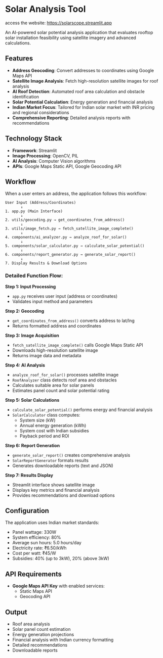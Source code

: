 # Solar Analysis Tool

access the website: https://solarscope.streamlit.app

An AI-powered solar potential analysis application that evaluates rooftop solar installation feasibility using satellite imagery and advanced calculations.

## Features

- **Address Geocoding**: Convert addresses to coordinates using Google Maps API
- **Satellite Image Analysis**: Fetch high-resolution satellite images for roof analysis
- **AI Roof Detection**: Automated roof area calculation and obstacle identification
- **Solar Potential Calculation**: Energy generation and financial analysis
- **Indian Market Focus**: Tailored for Indian solar market with INR pricing and regional considerations
- **Comprehensive Reporting**: Detailed analysis reports with recommendations

## Technology Stack

- **Framework**: Streamlit
- **Image Processing**: OpenCV, PIL
- **AI Analysis**: Computer Vision algorithms
- **APIs**: Google Maps Static API, Google Geocoding API

## Workflow

When a user enters an address, the application follows this workflow:

```
User Input (Address/Coordinates)
       ↓
1. app.py (Main Interface)
       ↓
2. utils/geocoding.py → get_coordinates_from_address()
       ↓
3. utils/image_fetch.py → fetch_satellite_image_complete()
       ↓
4. components/ai_analyzer.py → analyze_roof_for_solar()
       ↓
5. components/solar_calculator.py → calculate_solar_potential()
       ↓
6. components/report_generator.py → generate_solar_report()
       ↓
7. Display Results & Download Options
```

### Detailed Function Flow:

**Step 1: Input Processing**

- `app.py` receives user input (address or coordinates)
- Validates input method and parameters

**Step 2: Geocoding**

- `get_coordinates_from_address()` converts address to lat/lng
- Returns formatted address and coordinates

**Step 3: Image Acquisition**

- `fetch_satellite_image_complete()` calls Google Maps Static API
- Downloads high-resolution satellite image
- Returns image data and metadata

**Step 4: AI Analysis**

- `analyze_roof_for_solar()` processes satellite image
- `RoofAnalyzer` class detects roof area and obstacles
- Calculates suitable area for solar panels
- Estimates panel count and solar potential rating

**Step 5: Solar Calculations**

- `calculate_solar_potential()` performs energy and financial analysis
- `SolarCalculator` class computes:
  - System size (kW)
  - Annual energy generation (kWh)
  - System cost with Indian subsidies
  - Payback period and ROI

**Step 6: Report Generation**

- `generate_solar_report()` creates comprehensive analysis
- `SolarReportGenerator` formats results
- Generates downloadable reports (text and JSON)

**Step 7: Results Display**

- Streamlit interface shows satellite image
- Displays key metrics and financial analysis
- Provides recommendations and download options

## Configuration

The application uses Indian market standards:

- Panel wattage: 330W
- System efficiency: 80%
- Average sun hours: 5.0 hours/day
- Electricity rate: ₹6.50/kWh
- Cost per watt: ₹45/W
- Subsidies: 40% (up to 3kW), 20% (above 3kW)

## API Requirements

- **Google Maps API Key** with enabled services:
  - Static Maps API
  - Geocoding API

## Output

- Roof area analysis
- Solar panel count estimation
- Energy generation projections
- Financial analysis with Indian currency formatting
- Detailed recommendations
- Downloadable reports
